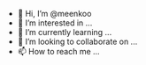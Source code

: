 - 👋 Hi, I’m @meenkoo
- 👀 I’m interested in ...
- 🌱 I’m currently learning ...
- 💞️ I’m looking to collaborate on ...
- 📫 How to reach me ...

<!---
meenkoo/meenkoo is a ✨ special ✨ repository because its `README.md` (this file) appears on your GitHub profile.
You can click the Preview link to take a look at your changes.
--->
